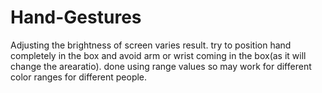 # Hand-Gestures

Adjusting the brightness of screen varies result. 
try to position hand completely in the box and avoid arm or wrist coming in the box(as it will change the arearatio). 
done using range values so may work for different color ranges for different people.

